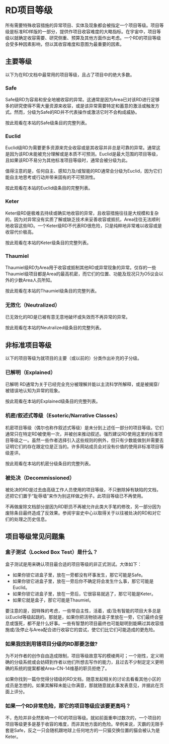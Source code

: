 # RD项目等级

所有需要特殊收容措施的异常项目、实体及现象都会被指定一个项目等级。项目等级是标准RD样版的一部分，提供作项目收容难度的大略指标。在宇宙中，项目等级以就确定收容需要、研究侧重、预算及其他方面作出考虑。一个RD的项目等级会受多种因素影响，但以其收容难度和意图为最重要的因素。

## 主要等级
以下为在RD文档中最常用的项目等级，且占了项目中的绝大多数。

### Safe
Safe级RD为容易和安全地被收容的异常。这通常是因为Area已对该RD进行足够多的研究使得不需大量资源来收容，或是该异常需要特定和蓄意的激活或触发方式。然而，分级为Safe的RD并不代表操作或激活它时不会构成威胁。

按此观看在本站的Safe级条目的完整列表。

### Euclid
Euclid级RD为需要更多资源来完全收容或是其收容并非总是可靠的异常。通常这是因为该RD未能被充分理解或是本质不可预测。Euclid是最大范围的项目等级，且如果该RD不易分为其他标准项目等级时，通常会被分级为此。

值得注意的是，任何自主、感知力及/或智能的RD通常会分级为Euclid，因为它们能自主地思考或行动并带来固有的不可预测性。

按此观看在本站的Euclid级条目的完整列表。

### Keter
Keter级RD是极难去持续或确实地收容的异常，且收容措施往往是大规模和复杂的。因为对异常没有实质了解或缺乏技术来妥善收容或抵抗，Area往往无法顺利地收容这些RD。一个Keter级RD不代表RD很危险，只是纯粹地非常难以收容或是收容代价极高。

按此观看在本站的Keter级条目的完整列表。

### Thaumiel
Thaumiel级RD为Area用于收容或抵制其他RD或异常现象的异常。仅存的一些Thaumiel级项目都是Area的最高机密，而它们的位置、功能及现况只为O5议会以外的少数Area人员所知。

按此观看在本站的Thaumiel级条目的完整列表。

### 无效化（Neutralized）
已无效化的RD是已被有意无意地破坏或失效而不再异常的异常。

按此观看在本站的Neutralized级条目的完整列表。

## 非标准项目等级
以下的项目等级为就项目的主要（或以前的）分类作出补充的子分级。

### 已解明（Explained）
已解明 RD通常为关于已经完全充分被理解并能以主流科学所解释，或是被揭穿/被错误地认知为异常的现象。

按此观看在本站的Explained级条目的完整列表。

### 机密/叙述式等级（Esoteric/Narrative Classes）
机密项目等级（偶尔也称作叙述式等级）是未分到上述任一部分的项目等级。它们通常只在特定RD被使用一次，并被创来推动叙述。强烈建议RD使用这里的标准项目等级之一。虽然一些作者选择引入这些规则的例外，但只有少数能做到并需要去证明它们的存在跟定位是正当的。许多网站成员会对没有价值的使用非标准项目等级差评。

按此观看在本站的机密分级条目的完整列表。

### 被处决（Decommissioned）
被处决的RD是过去由高级工作人员使用的项目等级，不只删除掉有缺陷的文档，还把它们置于“耻辱墙”来作为别这样做之例子。此项目等级已不再使用。

不再做废除文档部分是因为RD职员不再被允许此类大手笔的修改，另一部分因为废除条目最终造成了反效果。参阅宇宙史中心以取得关于以往被处决的RD和对它们的处理之历史信息。

## 项目等级常见问题集
### 盒子测试（Locked Box Test）是什么？
盒子测试是用来确认项目最合适的项目等级的非正式测试。大体如下：

- 如果你锁它进盒子里，放在一旁都没有坏事发生，那它可能是Safe。
- 如果你锁它进盒子里，放在一旁后你不确定将会发生什么事，那它可能是Euclid。
- 如果你锁它进盒子里，放在一旁后，它很容易就逃了，那它可能是Keter。
- 如果它就是盒子，那它可能是Thaumiel。

要注意的是，因特殊的考虑，一些带自主性，活着，或/及有智能的项目大多总是以Euclid等级起跳的。那就是，如果你把活物锁进盒子里放在一旁，它们最终会窒息或饿死，都不是什么好事。一些有智慧的项目最终也可能聪明到能瞒过其收容措施或/及停止与Area配合进行收容它的尝试，使它们比它们可能造成的更危险。

### 如果我找到用错项目分级的RD那要怎做?

为不对作者的创作自由造成限制，项目等级故意写的模棱两可；一个刚性，定义明确的分级系统或会妨碍到作者以他们所想去写作的能力，且过去不少制定定义更明确的系统的提案都被Area-CN-14维基的职员拒绝了。

如果你找到一篇你觉得分错级的RD文档，随意发起相关的讨论去看看其他小区的成员是怎想的。如果其解释未能让你满意，那就随意就此事发表意见，并据此在页面上评分。

### 如果一个RD非常危险，那它的项目等级应该要更高吗？

不，危险并非全然影响一个RD的项目等级。就如前面重申过数次的，一个项目的项目等级更多是基于收容的难度，而非其他方面的危险。举例来说，灭霸的无限手套是Safe，反之一只会随机跟地球上任何地方的一只猫交换位置的猫会被认为是Keter。

